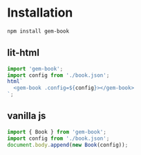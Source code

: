 # Installation

```bash
npm install gem-book
```

## lit-html

```js
import 'gem-book';
import config from './book.json';
html`
  <gem-book .config=${config}></gem-book>
`;
```

## vanilla js

```js
import { Book } from 'gem-book';
import config from './book.json';
document.body.append(new Book(config));
```
